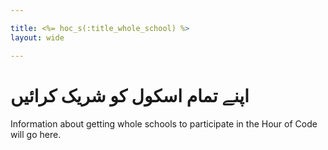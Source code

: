 ```yaml
---

title: <%= hoc_s(:title_whole_school) %>
layout: wide

---
```


# اپنے تمام اسکول کو شریک کرائیں

Information about getting whole schools to participate in the Hour of Code will go here.